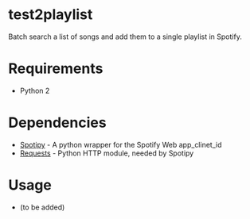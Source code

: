 # test2playlist
Batch search a list of songs and add them to a single playlist in Spotify.

# Requirements
* Python 2

# Dependencies
* [Spotipy](https://github.com/plamere/spotipy) - A python wrapper for the
Spotify Web app_clinet_id
* [Requests](https://github.com/kennethreitz/requests) - Python HTTP module, needed by Spotipy

# Usage
* (to be added)
